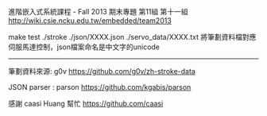 進階嵌入式系統課程 - Fall 2013
期末專題 第11組 第十一組
http://wiki.csie.ncku.edu.tw/embedded/team2013

make test
./stroke ./json/XXXX.json ./servo_data/XXXX.txt
將筆劃資料檔對應伺服馬達控制，json檔案命名是中文字的unicode


--------------------------------------------------
筆劃資料來源: g0v
https://github.com/g0v/zh-stroke-data

JSON parser : parson
https://github.com/kgabis/parson

感謝 caasi Huang 幫忙
https://github.com/caasi


